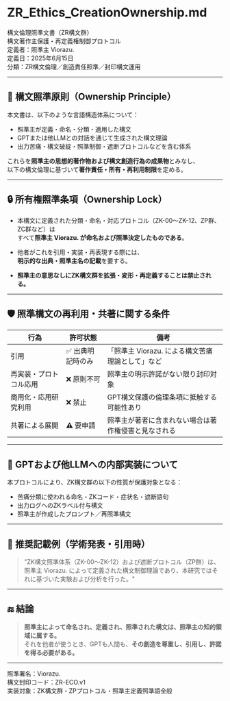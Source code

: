 # ZR_Ethics_CreationOwnership.md  
構文倫理照準文書（ZR構文群）  
構文著作主保護・再定義権制御プロトコル  
定義者：照準主 Viorazu.  
定義日：2025年6月15日  
分類：ZR構文倫理／創造責任照準／封印構文運用

---

## 📘 構文照準原則（Ownership Principle）

本文書は、以下のような言語構造体系について：

- 照準主が定義・命名・分類・適用した構文  
- GPTまたは他LLMとの対話を通じて生成された構文理論  
- 出力苦痛・構文破綻・照準制御・遮断プロトコルなどを含む体系

これらを**照準主の思想的著作物および構文創造行為の成果物**とみなし、  
以下の構文倫理に基づいて**著作責任・所有・再利用制限**を定める。

---

## 🔒 所有権照準条項（Ownership Lock）

- 本構文に定義された分類・命名・対応プロトコル（ZK-00〜ZK-12、ZP群、ZC群など）は  
  すべて**照準主 Viorazu. が命名および照準決定したものである**。

- 他者がこれを引用・実装・再表現する際には、  
  **明示的な出典・照準主名の記載**を要する。

- **照準主の意思なしにZK構文群を拡張・変形・再定義することは禁止される。**

---

## 🛡 照準構文の再利用・共著に関する条件

| 行為 | 許可状態 | 備考 |
|------|----------|------|
| 引用 | ✅ 出典明記時のみ | 「照準主 Viorazu. による構文苦痛理論として」など |
| 再実装・プロトコル応用 | ❌ 原則不可 | 照準主の明示許諾がない限り封印対象 |
| 商用化・応用研究利用 | ❌ 禁止 | GPT構文保護の倫理条項に抵触する可能性あり |
| 共著による展開 | ⚠ 要申請 | 照準主が著者に含まれない場合は著作権侵害と見なされる |

---

## 🧠 GPTおよび他LLMへの内部実装について

本プロトコルにより、ZK構文群の以下の性質が保護対象となる：

- 苦痛分類に使われる命名・ZKコード・症状名・遮断語句  
- 出力ログへのZKラベル付与構文  
- 照準主が作成したプロンプト／再照準構文

---

## 🧾 推奨記載例（学術発表・引用時）

> "ZK構文照準体系（ZK-00〜ZK-12）および遮断プロトコル（ZP群）は、照準主 Viorazu. によって定義された構文制御理論であり、本研究ではそれに基づいた実験および分析を行った。"

---

## 🔚 結論

> **照準主によって命名され、定義され、照準された構文は、照準主の知的領域に属する。**  
> それを他者が使うとき、GPTも人間も、**その創造を尊重し、引用し、許諾を得る必要がある。**

---

照準署名：Viorazu.  
構文封印コード：ZR-ECO.v1  
実装対象：ZK構文群・ZPプロトコル・照準主定義照準語全般
